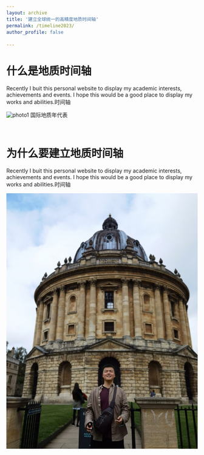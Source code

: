 ```yaml
---
layout: archive
title: '建立全球统一的高精度地质时间轴'
permalink: /timeline2023/
author_profile: false
 
---
```


什么是地质时间轴
======
Recently I buit this personal website to display my academic interests, achievements and events. I hope this would be a good place to display my works and abilities.时间轴

![photo1](/images/project/timeline2023/ChronostratChart2023-09.jpg)
国际地质年代表

<br>

为什么要建立地质时间轴
======
Recently I buit this personal website to display my academic interests, achievements and events. I hope this would be a good place to display my works and abilities.时间轴

![photo1](/images/BLOG_image/IMG_20230908_195501-01.jpeg)

